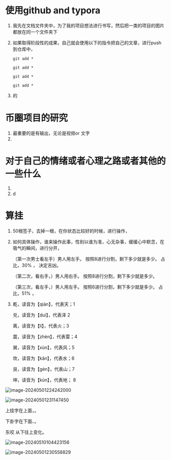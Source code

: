 # 使用github and typora

1. 我先在文档文件夹中，为了我的项目想法进行书写，然后把一类的项目的图片都放在同一个文件夹下

2. 如果取得阶段性的成果，自己就会使用以下的指令把自己的文章，进行push 到仓库中，

   `git add *`

   `git add *`

   `git add *`

   `git add *`

3. 的



# 币圈项目的研究

1. 最重要的是有输出，无论是视频or 文字
2. 





# 对于自己的情绪或者心理之路或者其他的一些什么

1. 
1. d

# 算挂

1. 50根签子，去掉一根，在你状态比较好的时候，进行操作，

2. 如何具体操作，谁来操作此事，性别以谁为准，心无杂事，缓缓心中默念，在吸气的瞬间，进行分开，

   （第一次男士看左手）男人用左手。 按照8进行分割，剩下多少就是多少。  占比，30% ， 决定吉凶。

   （第二次，看右手，）男人用右手。 按照8进行分割，剩下多少就是多少。

   （第三次，看左手，）男人用左手。 按照6进行分割，剩下多少就是多少。  占比，51% ， 

3. 乾，读音为【qián】，代表天；1

   兑，读音为【duì】，代表泽  2

   离，读音为【lí】，代表火；3

   震，读音为【zhèn】，代表雷；4

   巽，读音为【xùn】，代表风；5

   坎，读音为【kǎn】，代表水；6

   艮，读音为【gèn】，代表山；7

   坤，读音为【kūn】，代表地； 8

   

![image-20240501224242000](image-20240501224242000-4574574-4574581.png)

![image-20240501231147450](image-20240501231147450.png)



  上挂字在上面，。

下卦字在下面、。

东咬 从下往上变化。

 

![image-20240510104423156](image-20240510104423156.png)

![image-20240501230558829](image-20240501230558829.png)